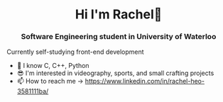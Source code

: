 <h1 align="center">Hi I'm Rachel👋</h1>
<h3 align="center">Software Engineering student in University of Waterloo</h3>

Currently self-studying front-end development

- 🌱 I know C, C++, Python 
- 😎 I'm interested in videography, sports, and small crafting projects 
- 📫 How to reach me -> https://www.linkedin.com/in/rachel-heo-3581111ba/

